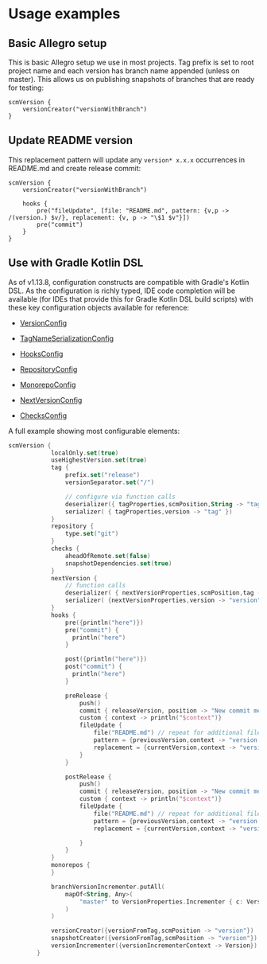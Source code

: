 # Usage examples

## Basic Allegro setup

This is basic Allegro setup we use in most projects. Tag prefix is set to root project name
and each version has branch name appended (unless on master). This allows us on publishing snapshots
of branches that are ready for testing:

    scmVersion {
        versionCreator("versionWithBranch")
    }


## Update README version

This replacement pattern will update any `version* x.x.x` occurrences in README.md and create release commit:

    scmVersion {
        versionCreator("versionWithBranch")

        hooks {
            pre("fileUpdate", [file: "README.md", pattern: {v,p -> /(version.) $v/}, replacement: {v, p -> "\$1 $v"}])
            pre("commit")
        }
    }

## Use with Gradle Kotlin DSL

As of v1.13.8, configuration constructs are compatible with Gradle's Kotlin DSL.  As the configuration is richly typed, IDE code completion will be available (for IDEs that provide this for Gradle Kotlin DSL build scripts)
with these key configuration objects available for reference:

* [VersionConfig](https://github.com/allegro/axion-release-plugin/blob/main/src/main/groovy/pl/allegro/tech/build/axion/release/domain/VersionConfig.groovy)

* [TagNameSerializationConfig](https://github.com/allegro/axion-release-plugin/blob/main/src/main/groovy/pl/allegro/tech/build/axion/release/domain/TagNameSerializationConfig.groovy)

* [HooksConfig](https://github.com/allegro/axion-release-plugin/blob/main/src/main/groovy/pl/allegro/tech/build/axion/release/domain/hooks/HooksConfig.groovy)

* [RepositoryConfig](https://github.com/allegro/axion-release-plugin/blob/main/src/main/groovy/pl/allegro/tech/build/axion/release/domain/RepositoryConfig.groovy)

* [MonorepoConfig](https://github.com/allegro/axion-release-plugin/blob/main/src/main/java/pl/allegro/tech/build/axion/release/domain/MonorepoConfig.java)

* [NextVersionConfig](https://github.com/allegro/axion-release-plugin/blob/main/src/main/java/pl/allegro/tech/build/axion/release/domain/NextVersionConfig.java)

* [ChecksConfig](https://github.com/allegro/axion-release-plugin/blob/main/src/main/java/pl/allegro/tech/build/axion/release/domain/ChecksConfig.java)

A full example showing most configurable elements:

```kotlin
scmVersion {
            localOnly.set(true)
            useHighestVersion.set(true)
            tag {
                prefix.set("release")
                versionSeparator.set("/")

                // configure via function calls
                deserializer({ tagProperties,scmPosition,String -> "tag" })
                serializer( { tagProperties,version -> "tag" })
            }
            repository {
                type.set("git")
            }
            checks {
                aheadOfRemote.set(false)
                snapshotDependencies.set(true)
            }
            nextVersion {
                // function calls
                deserializer( { nextVersionProperties,scmPosition,tag -> "version" })
                serializer( {nextVersionProperties,version -> "version"})
            }
            hooks {
                pre({println("here")})
                pre("commit") {
                  println("here")
                }

                post({println("here")})
                post("commit") {
                  println("here")
                }

                preRelease {
                    push()
                    commit { releaseVersion, position -> "New commit message for version $releaseVersion" }
                    custom { context -> println("$context")}
                    fileUpdate {
                        file("README.md") // repeat for additional files
                        pattern = {previousVersion,context -> "version: $previousVersion"}
                        replacement = {currentVersion,context -> "version: $currentVersion"}
                    }
                }

                postRelease {
                    push()
                    commit { releaseVersion, position -> "New commit message for version $releaseVersion" }
                    custom { context -> println("$context")}
                    fileUpdate {
                        file("README.md") // repeat for additional files
                        pattern = {previousVersion,context -> "version: $previousVersion"}
                        replacement = {currentVersion,context -> "version: $currentVersion"}

                    }
                }
            }
            monorepos {
            }

            branchVersionIncrementer.putAll(
                mapOf<String, Any>(
                    "master" to VersionProperties.Incrementer { c: VersionIncrementerContext -> c.currentVersion.incrementMajorVersion() }
                )
            )

            versionCreator({versionFromTag,scmPosition -> "version"})
            snapshotCreator({versionFromTag,scmPosition -> "version"})
            versionIncrementer({versionIncrementerContext -> Version})
        }

```
